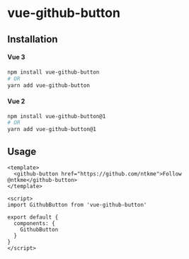 # vue-github-button

## Installation

#### Vue 3

``` sh
npm install vue-github-button
# OR
yarn add vue-github-button
```

#### Vue 2

``` sh
npm install vue-github-button@1
# OR
yarn add vue-github-button@1
```

## Usage

``` vue
<template>
  <github-button href="https://github.com/ntkme">Follow @ntkme</github-button>
</template>

<script>
import GithubButton from 'vue-github-button'

export default {
  components: {
    GithubButton
  }
}
</script>
```
